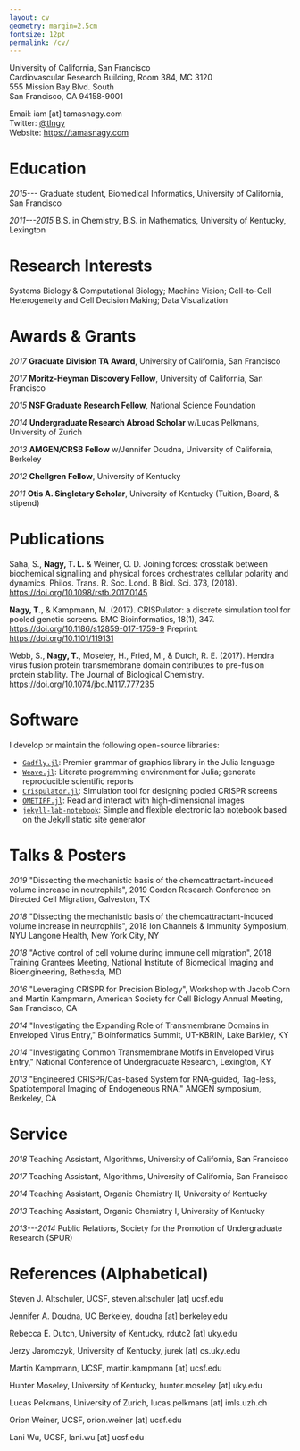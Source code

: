 ```yaml
---
layout: cv
geometry: margin=2.5cm
fontsize: 12pt
permalink: /cv/
---
```


University of California, San Francisco \
Cardiovascular Research Building, Room 384, MC 3120\
555 Mission Bay Blvd. South\
San Francisco, CA 94158-9001


Email: iam [at] tamasnagy.com\
Twitter: [\@tlngy](https://twitter.com/tlngy)\
Website: <https://tamasnagy.com>


# Education

*2015---*    Graduate student, Biomedical Informatics, University of
California, San Francisco

*2011---2015* B.S. in Chemistry, B.S. in Mathematics, University of
Kentucky, Lexington


# Research Interests

Systems Biology & Computational Biology; Machine Vision; Cell-to-Cell
Heterogeneity and Cell Decision Making; Data Visualization


# Awards & Grants

*2017* **Graduate Division TA Award**, University of California, San Francisco

*2017* **Moritz-Heyman Discovery Fellow**, University of California, San Francisco

*2015* **NSF Graduate Research Fellow**, National Science Foundation

*2014* **Undergraduate Research Abroad Scholar** w/Lucas Pelkmans,
University of Zurich

*2013* **AMGEN/CRSB Fellow** w/Jennifer Doudna, University of
California, Berkeley

*2012* **Chellgren Fellow**, University of Kentucky

*2011* **Otis A. Singletary Scholar**, University of Kentucky
(Tuition, Board, & stipend)


# Publications

Saha, S., **Nagy, T. L.** & Weiner, O. D. Joining forces: crosstalk between
biochemical signalling and physical forces orchestrates cellular polarity and
dynamics. Philos. Trans. R. Soc. Lond. B Biol. Sci. 373, (2018). <https://doi.org/10.1098/rstb.2017.0145>

**Nagy, T.**, & Kampmann, M. (2017). CRISPulator: a discrete simulation tool for pooled genetic screens. BMC Bioinformatics, 18(1), 347. <https://doi.org/10.1186/s12859-017-1759-9> Preprint: <https://doi.org/10.1101/119131>

Webb, S., **Nagy, T.**, Moseley, H., Fried, M., & Dutch, R. E. (2017). Hendra
virus fusion protein transmembrane domain contributes to pre-fusion protein
stability. The Journal of Biological Chemistry.
<https://doi.org/10.1074/jbc.M117.777235>


# Software

I develop or maintain the following open-source libraries:

- [`Gadfly.jl`](https://github.com/GiovineItalia/Gadfly.jl): Premier grammar of
  graphics library in the Julia language
- [`Weave.jl`](https://github.com/mpastell/Weave.jl): Literate programming
  environment for Julia; generate reproducible scientific reports
- [`Crispulator.jl`](https://github.com/tlnagy/Crispulator.jl): Simulation tool
  for designing pooled CRISPR screens
- [`OMETIFF.jl`](https://github.com/tlnagy/OMETIFF.jl): Read and interact with
  high-dimensional images
- [`jekyll-lab-notebook`](https://github.com/tlnagy/jekyll-lab-notebook):
  Simple and flexible electronic lab notebook based on the Jekyll static site generator


# Talks & Posters

*2019* "Dissecting the mechanistic basis of the chemoattractant-induced volume
increase in neutrophils", 2019 Gordon Research Conference on Directed Cell 
Migration, Galveston, TX

*2018* "Dissecting the mechanistic basis of the chemoattractant-induced volume
increase in neutrophils", 2018 Ion Channels & Immunity Symposium, NYU Langone
Health, New York City, NY

*2018* "Active control of cell volume during immune cell migration", 2018
Training Grantees Meeting, National Institute of Biomedical Imaging and
Bioengineering, Bethesda, MD

*2016* "Leveraging CRISPR for Precision Biology", Workshop with Jacob Corn and
Martin Kampmann, American Society for Cell Biology Annual Meeting, San Francisco,
CA

*2014* "Investigating the Expanding Role of Transmembrane Domains in
Enveloped Virus Entry," Bioinformatics Summit, UT-KBRIN, Lake Barkley, KY

*2014* "Investigating Common Transmembrane Motifs in Enveloped Virus
Entry," National Conference of Undergraduate Research, Lexington, KY

*2013* "Engineered CRISPR/Cas-based System for RNA-guided, Tag-less,
Spatiotemporal Imaging of Endogeneous RNA," AMGEN symposium, Berkeley, CA


# Service

*2018* Teaching Assistant, Algorithms, University of California, San Francisco

*2017* Teaching Assistant, Algorithms, University of California, San Francisco

*2014* Teaching Assistant, Organic Chemistry II, University of Kentucky

*2013* Teaching Assistant, Organic Chemistry I, University of Kentucky

*2013---2014* Public Relations, Society for the Promotion of Undergraduate Research (SPUR)


# References (Alphabetical)

Steven J. Altschuler, UCSF, steven.altschuler [at] ucsf.edu

Jennifer A. Doudna, UC Berkeley, doudna [at] berkeley.edu

Rebecca E. Dutch, University of Kentucky, rdutc2 [at] uky.edu

Jerzy Jaromczyk, University of Kentucky, jurek [at] cs.uky.edu

Martin Kampmann, UCSF, martin.kampmann [at] ucsf.edu

Hunter Moseley, University of Kentucky, hunter.moseley [at] uky.edu

Lucas Pelkmans, University of Zurich, lucas.pelkmans [at] imls.uzh.ch

Orion Weiner, UCSF, orion.weiner [at] ucsf.edu

Lani Wu, UCSF, lani.wu [at] ucsf.edu
